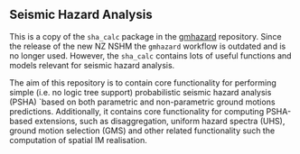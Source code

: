 ## Seismic Hazard Analysis

This is a copy of the `sha_calc` package in the [gmhazard](https://github.com/ucgmsim/gmhazard) repository. Since the release of the new NZ NSHM the `gmhazard` workflow is outdated and is no longer used. However, the `sha_calc` contains lots of useful functions and models relevant for seismic hazard analysis.

The aim of this repository is to contain core functionality for performing simple (i.e. no logic tree support) probabilistic seismic hazard analysis (PSHA) 
`based on both parametric and non-parametric ground motions predictions. Additionally, it contains core functionality for computing PSHA-based extensions, such as disaggregation, uniform hazard spectra (UHS), ground motion selection (GMS) and other related functionality such the computation of spatial IM realisation.
